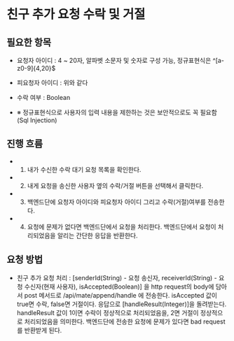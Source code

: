 # 친구 추가 요청 수락 및 거절

## 필요한 항목
- 요청자 아이디 : 4 ~ 20자, 알파벳 소문자 및 숫자로 구성 가능, 정규표현식은 ^[a-z0-9]{4,20}$
- 피요청자 아이디 : 위와 같다
- 수락 여부 : Boolean

- ※ 정규표현식으로 사용자의 입력 내용을 제한하는 것은 보안적으로도 꼭 필요함(Sql Injection)

## 진행 흐름
- 1. 내가 수신한 수락 대기 요청 목록을 확인한다.
- 2. 내게 요청을 송신한 사용자 옆의 수락/거절 버튼을 선택해서 클릭한다.
- 3. 백엔드단에 요청자 아이디와 피요청자 아이디 그리고 수락(거절)여부를 전송한다.
- 4. 요청에 문제가 없다면 백엔드단에서 요청을 처리한다. 백엔드단에서 요청이 처리되었음을 알리는 간단한 응답을 반환한다.   

## 요청 방법
- 친구 추가 요청 처리 : [senderId(String) - 요청 송신자, receiverId(String) - 요청 수신자(현재 사용자), isAccepted(Boolean)] 을 http request의 body에 담아서 post 메서드로 /api/mate/append/handle 에 전송한다. isAccepted 값이 true면 수락, false면 거절이다. 응답으로 [handleResult(Integer)]을 돌려받는다. handleResult 값이 1이면 수락이 정상적으로 처리되었음을, 2면 거절이 정상적으로 처리되었음을 의미한다. 백엔드단에 전송한 요청에 문제가 있다면 bad request를 반환받게 된다.